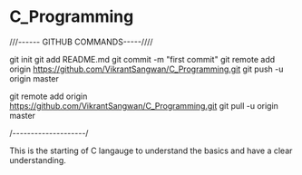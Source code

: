 # C_Programming

///------ GITHUB COMMANDS-----////


git init
git add README.md
git commit -m "first commit"
git remote add origin https://github.com/VikrantSangwan/C_Programming.git
git push -u origin master
                

git remote add origin https://github.com/VikrantSangwan/C_Programming.git
git pull -u origin master

/*--------------------*/

This is the starting of C langauge to understand the basics and have a clear understanding.

